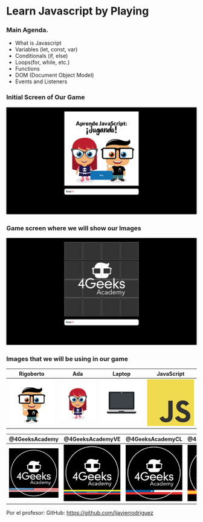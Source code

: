 # Learn Javascript by Playing


### Main Agenda.

- What is Javascript
- Variables (let, const, var)
- Conditionals (if, else)
- Loops(for, while, etc.)
- Functions
- DOM (Document Object Model)
- Events and Listeners

### Initial Screen of Our Game

![drawing](./game.png)

### Game screen where we will show our Images

![drawing](./game-table.png)

### Images that we will be using in our game


| Rigoberto     |      Ada      | Laptop        | JavaScript     |
| ------------- | ------------- | ------------- | ------------- |
| ![alt](./img/1.png)  | ![alt](./img/2.png)  | ![alt](./img/3.png)  | ![alt](./img/8.png)  |

| @4GeeksAcademy | @4GeeksAcademyVE | @4GeeksAcademyCL | @4GeeksAcademyES |
| ------------- | ------------- | ------------- | ------------- |
| ![alt](./img/7.png) | ![alt](./img/5.png) | ![alt](./img/4.png) | ![alt](./img/6.png) |

Por el profesor:
GitHub:
https://github.com/ljavierrodriguez